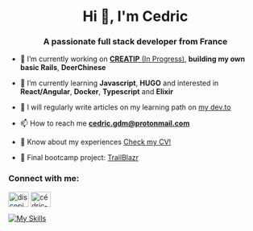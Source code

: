 <h1 align="center">Hi 👋, I'm Cedric</h1>
<h3 align="center">A passionate full stack developer from France</h3>

- 🔭 I’m currently working on [**CREATIP** (In Progress)](https://therapieinterpersonnelle.netlify.app/), **building my own basic Rails**, **DeerChinese**

- 🌱 I’m currently learning **Javascript**, **HUGO** and interested in **React/Angular**, **Docker**, **Typescript** and **Elixir**

- 📝 I will regularly write articles on my learning path on [my dev.to](https://dev.to/discopigeon)

- 📫 How to reach me **cedric.gdm@protonmail.com**

- 📄 Know about my experiences [Check my CV!](https://app.enhancv.com/share/f1bb0c6f)

- 💾 Final bootcamp project: [TrailBlazr](https://www.youtube.com/watch?v=6xIw0E5fdpA)


<h3 align="left">Connect with me:</h3>
<p align="left">
<a href="https://dev.to/discopigeon" target="blank"><img align="center" src="https://raw.githubusercontent.com/rahuldkjain/github-profile-readme-generator/master/src/images/icons/Social/devto.svg" alt="discopigeon" height="30" width="40" /></a>
<a href="https://linkedin.com/in/cédric-garcia-de-miguel" target="blank"><img align="center" src="https://raw.githubusercontent.com/rahuldkjain/github-profile-readme-generator/master/src/images/icons/Social/linked-in-alt.svg" alt="cédric-garcia-de-miguel" height="30" width="40" /></a>



[![My Skills](https://skillicons.dev/icons?i=ruby,rails,git,github,html,css,sass,bootstrap,js,postgres,sqlite,heroku,netlify,vscode,figma,&theme=light)](https://skillicons.dev)

